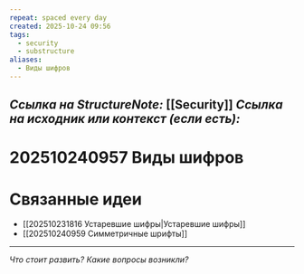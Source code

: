 ```yaml
---
repeat: spaced every day
created: 2025-10-24 09:56
tags:
  - security
  - substructure
aliases:
  - Виды шифров
---
```

*Ссылка на StructureNote:* [[Security]] 
*Ссылка на исходник или контекст (если есть):*
- 

# 202510240957 Виды шифров

# Связанные идеи

- [[202510231816 Устаревшие шифры|Устаревшие шифры]]
- [[202510240959 Симметричные шрифты]] 

---

*Что стоит развить? Какие вопросы возникли?*
